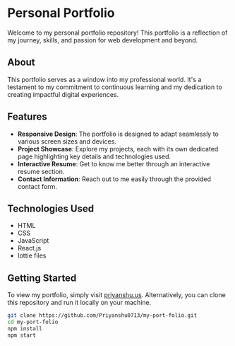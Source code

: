 # Personal Portfolio

Welcome to my personal portfolio repository! This portfolio is a reflection of my journey, skills, and passion for web development and beyond.

## About

This portfolio serves as a window into my professional world. It's a testament to my commitment to continuous learning and my dedication to creating impactful digital experiences.

## Features

- **Responsive Design**: The portfolio is designed to adapt seamlessly to various screen sizes and devices.
- **Project Showcase**: Explore my projects, each with its own dedicated page highlighting key details and technologies used.
- **Interactive Resume**: Get to know me better through an interactive resume section.
- **Contact Information**: Reach out to me easily through the provided contact form.

## Technologies Used

- HTML
- CSS
- JavaScript
- React.js
- lottie files

## Getting Started

To view my portfolio, simply visit [priyanshu.us](http://priyanshu.us/). Alternatively, you can clone this repository and run it locally on your machine.

```bash
git clone https://github.com/Priyanshu0713/my-port-folio.git
cd my-port-folio
npm install
npm start

